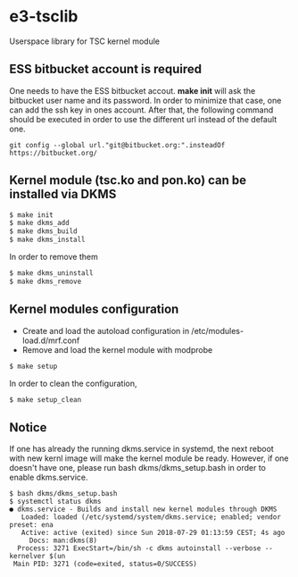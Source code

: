 # e3-tsclib
Userspace library for TSC kernel module

## ESS bitbucket account is required

One needs to have the ESS bitbucket accout. **make init** will ask the bitbucket user name and its password. In order to minimize that case, one can add the ssh key in ones account. After that, the following command should be executed in order to use the different url instead of the default one.


```
git config --global url."git@bitbucket.org:".insteadOf https://bitbucket.org/
```


## Kernel module (tsc.ko and pon.ko) can be installed via DKMS


```sh
$ make init
$ make dkms_add
$ make dkms_build
$ make dkms_install
```

In order to remove them

```sh
$ make dkms_uninstall
$ make dkms_remove
```

## Kernel modules configuration

* Create and load the autoload configuration in /etc/modules-load.d/mrf.conf
* Remove and load the kernel module with modprobe

```sh
$ make setup
```

In order to clean the configuration,

```sh
$ make setup_clean
```

## Notice
If one has already the running dkms.service in systemd, the next reboot with new kernl image will make the kernel module be ready. However, if one doesn't have one, please run bash dkms/dkms_setup.bash in order to enable dkms.service.

```
$ bash dkms/dkms_setup.bash
$ systemctl status dkms
● dkms.service - Builds and install new kernel modules through DKMS
   Loaded: loaded (/etc/systemd/system/dkms.service; enabled; vendor preset: ena
   Active: active (exited) since Sun 2018-07-29 01:13:59 CEST; 4s ago
     Docs: man:dkms(8)
  Process: 3271 ExecStart=/bin/sh -c dkms autoinstall --verbose --kernelver $(un
 Main PID: 3271 (code=exited, status=0/SUCCESS)
